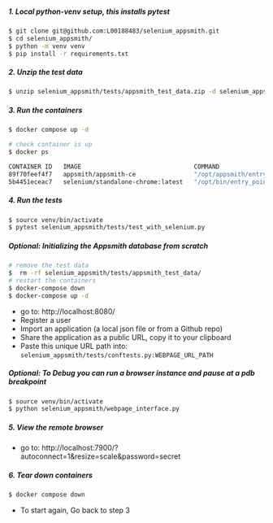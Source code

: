 
##### 1. Local python-venv setup, this installs pytest
```bash
$ git clone git@github.com:L00188483/selenium_appsmith.git 
$ cd selenium_appsmith/
$ python -m venv venv
$ pip install -r requirements.txt
```

##### 2. Unzip the test data
```bash
$ unzip selenium_appsmith/tests/appsmith_test_data.zip -d selenium_appsmith/tests/appsmith_test_data/
```

##### 3. Run the containers
```bash
$ docker compose up -d

# check container is up
$ docker ps

CONTAINER ID   IMAGE                               COMMAND                  CREATED          STATUS                    PORTS                                                                                                          NAMES
89f70feef4f7   appsmith/appsmith-ce                "/opt/appsmith/entry…"   16 minutes ago   Up 16 minutes (healthy)   0.0.0.0:8080->80/tcp, [::]:8080->80/tcp, 0.0.0.0:4431->443/tcp, [::]:4431->443/tcp                             appsmith
5b4451eceac7   selenium/standalone-chrome:latest   "/opt/bin/entry_poin…"   43 minutes ago   Up 16 minutes             0.0.0.0:4444->4444/tcp, [::]:4444->4444/tcp, 5900/tcp, 0.0.0.0:7900->7900/tcp, [::]:7900->7900/tcp, 9000/tcp   selenium_chrome
```


##### 4. Run the tests
```bash
$ source venv/bin/activate
$ pytest selenium_appsmith/tests/test_with_selenium.py
```

##### Optional: Initializing the Appsmith database from scratch
```bash
# remove the test data
$  rm -rf selenium_appsmith/tests/appsmith_test_data/
# restart the containers
$ docker-compose down
$ docker-compose up -d
```
* go to: http://localhost:8080/
* Register a user
* Import an application (a local json file or from a Github repo)
* Share the application as a public URL, copy it to your clipboard
* Paste this unique URL path into: `selenium_appsmith/tests/conftests.py:WEBPAGE_URL_PATH`

 
##### Optional: To Debug you can run a browser instance and pause at a pdb breakpoint
```bash
$ source venv/bin/activate
$ python selenium_appsmith/webpage_interface.py
```


##### 5. View the remote browser
* go to: http://localhost:7900/?autoconnect=1&resize=scale&password=secret


##### 6. Tear down containers
```bash
$ docker compose down
```
* To start again, Go back to step 3
